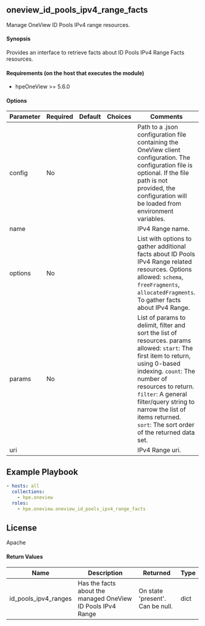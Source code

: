 ## oneview_id_pools_ipv4_range_facts
Manage OneView ID Pools IPv4 range resources.

#### Synopsis
Provides an interface to retrieve facts about ID Pools IPv4 Range Facts resources.

#### Requirements (on the host that executes the module)
  * hpeOneView >= 5.6.0

#### Options

| Parameter     | Required    | Default  | Choices    | Comments |
| ------------- |-------------| ---------|----------- |--------- |
| config  |   No  |  | |  Path to a .json configuration file containing the OneView client configuration. The configuration file is optional. If the file path is not provided, the configuration will be loaded from environment variables.  |
| name  |   |  | |  IPv4 Range name.  |
| options  | No  |  | |  List with options to gather additional facts about  ID Pools IPv4 Range related resources. Options allowed: `schema`, `freeFragments`, `allocatedFragments`. To gather facts about IPv4 Range. |
| params  |   No  |  | |  List of params to delimit, filter and sort the list of resources.  params allowed: `start`: The first item to return, using 0-based indexing. `count`: The number of resources to return. `filter`: A general filter/query string to narrow the list of items returned. `sort`: The sort order of the returned data set.  |
| uri  |   |  | |  IPv4 Range uri.  |


## Example Playbook

```yaml
- hosts: all
  collections:
    - hpe.oneview
  roles:
    - hpe.oneview.oneview_id_pools_ipv4_range_facts
```

## License

Apache

#### Return Values

| Name          | Description  | Returned | Type       |
| ------------- |-------------| ---------|----------- |
| id_pools_ipv4_ranges   | Has the facts about the managed OneView ID Pools IPv4 Range |  On state 'present'. Can be null. |  dict |
